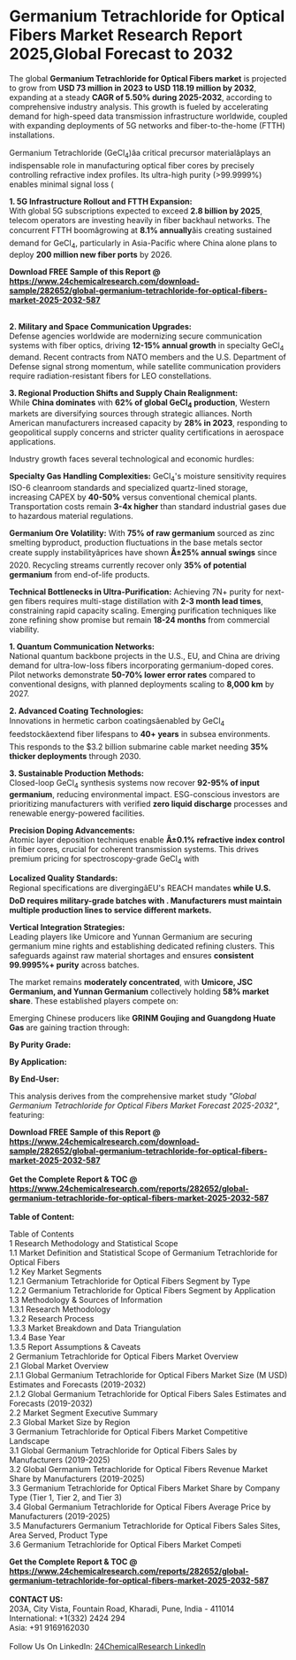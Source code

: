<h1>Germanium Tetrachloride for Optical Fibers Market Research Report 2025,Global Forecast to 2032</h1><p>The global <strong>Germanium Tetrachloride for Optical Fibers market</strong> is projected to grow from <strong>USD 73 million in 2023 to USD 118.19 million by 2032</strong>, expanding at a steady <strong>CAGR of 5.50% during 2025-2032</strong>, according to comprehensive industry analysis. This growth is fueled by accelerating demand for high-speed data transmission infrastructure worldwide, coupled with expanding deployments of 5G networks and fiber-to-the-home (FTTH) installations.</p><p>Germanium Tetrachloride (GeCl<sub>4</sub>)âa critical precursor materialâplays an indispensable role in manufacturing optical fiber cores by precisely controlling refractive index profiles. Its ultra-high purity (&gt;99.9999%) enables minimal signal loss (

</p><p><strong>1. 5G Infrastructure Rollout and FTTH Expansion:</strong><br>
With global 5G subscriptions expected to exceed <strong>2.8 billion by 2025</strong>, telecom operators are investing heavily in fiber backhaul networks. The concurrent FTTH boomâgrowing at <strong>8.1% annually</strong>âis creating sustained demand for GeCl<sub>4</sub>, particularly in Asia-Pacific where China alone plans to deploy <strong>200 million new fiber ports</strong> by 2026.</p><div><b>Download FREE Sample of this Report @ 
            <a href="https://www.24chemicalresearch.com/download-sample/282652/global-germanium-tetrachloride-for-optical-fibers-market-2025-2032-587">
            https://www.24chemicalresearch.com/download-sample/282652/global-germanium-tetrachloride-for-optical-fibers-market-2025-2032-587</a></b></div><br><p><strong>2. Military and Space Communication Upgrades:</strong><br>
Defense agencies worldwide are modernizing secure communication systems with fiber optics, driving <strong>12-15% annual growth</strong> in specialty GeCl<sub>4</sub> demand. Recent contracts from NATO members and the U.S. Department of Defense signal strong momentum, while satellite communication providers require radiation-resistant fibers for LEO constellations.</p><p><strong>3. Regional Production Shifts and Supply Chain Realignment:</strong><br>
While <strong>China dominates</strong> with <strong>62% of global GeCl<sub>4</sub> production</strong>, Western markets are diversifying sources through strategic alliances. North American manufacturers increased capacity by <strong>28% in 2023</strong>, responding to geopolitical supply concerns and stricter quality certifications in aerospace applications.</p><p>Industry growth faces several technological and economic hurdles:</p><p><strong>Specialty Gas Handling Complexities:</strong> GeCl<sub>4</sub>'s moisture sensitivity requires ISO-6 cleanroom standards and specialized quartz-lined storage, increasing CAPEX by <strong>40-50%</strong> versus conventional chemical plants. Transportation costs remain <strong>3-4x higher</strong> than standard industrial gases due to hazardous material regulations.</p><p><strong>Germanium Ore Volatility:</strong> With <strong>75% of raw germanium</strong> sourced as zinc smelting byproduct, production fluctuations in the base metals sector create supply instabilityâprices have shown <strong>Â±25% annual swings</strong> since 2020. Recycling streams currently recover only <strong>35% of potential germanium</strong> from end-of-life products.</p><p><strong>Technical Bottlenecks in Ultra-Purification:</strong> Achieving 7N+ purity for next-gen fibers requires multi-stage distillation with <strong>2-3 month lead times</strong>, constraining rapid capacity scaling. Emerging purification techniques like zone refining show promise but remain <strong>18-24 months</strong> from commercial viability.</p><p><strong>1. Quantum Communication Networks:</strong><br>
National quantum backbone projects in the U.S., EU, and China are driving demand for ultra-low-loss fibers incorporating germanium-doped cores. Pilot networks demonstrate <strong>50-70% lower error rates</strong> compared to conventional designs, with planned deployments scaling to <strong>8,000 km</strong> by 2027.</p><p><strong>2. Advanced Coating Technologies:</strong><br>
Innovations in hermetic carbon coatingsâenabled by GeCl<sub>4</sub> feedstockâextend fiber lifespans to <strong>40+ years</strong> in subsea environments. This responds to the $3.2 billion submarine cable market needing <strong>35% thicker deployments</strong> through 2030.</p><p><strong>3. Sustainable Production Methods:</strong><br>
Closed-loop GeCl<sub>4</sub> synthesis systems now recover <strong>92-95% of input germanium</strong>, reducing environmental impact. ESG-conscious investors are prioritizing manufacturers with verified <strong>zero liquid discharge</strong> processes and renewable energy-powered facilities.</p><p><strong>Precision Doping Advancements:</strong><br>
    Atomic layer deposition techniques enable <strong>Â±0.1% refractive index control</strong> in fiber cores, crucial for coherent transmission systems. This drives premium pricing for spectroscopy-grade GeCl<sub>4</sub> with 
    </p><p><strong>Localized Quality Standards:</strong><br>
    Regional specifications are divergingâEU's REACH mandates <strong> while U.S. DoD requires military-grade batches with <strong>. Manufacturers must maintain multiple production lines to service different markets.</strong></strong></p><p><strong>Vertical Integration Strategies:</strong><br>
    Leading players like Umicore and Yunnan Germanium are securing germanium mine rights and establishing dedicated refining clusters. This safeguards against raw material shortages and ensures <strong>consistent 99.9995%+ purity</strong> across batches.</p><p>The market remains <strong>moderately concentrated</strong>, with <strong>Umicore, JSC Germanium, and Yunnan Germanium</strong> collectively holding <strong>58% market share</strong>. These established players compete on:</p><p>Emerging Chinese producers like <strong>GRINM Goujing and Guangdong Huate Gas</strong> are gaining traction through:</p><p><strong>By Purity Grade:</strong></p><p><strong>By Application:</strong></p><p><strong>By End-User:</strong></p><p>This analysis derives from the comprehensive market study <em>"Global Germanium Tetrachloride for Optical Fibers Market Forecast 2025-2032"</em>, featuring:</p><div><b>Download FREE Sample of this Report @ 
            <a href="https://www.24chemicalresearch.com/download-sample/282652/global-germanium-tetrachloride-for-optical-fibers-market-2025-2032-587">
            https://www.24chemicalresearch.com/download-sample/282652/global-germanium-tetrachloride-for-optical-fibers-market-2025-2032-587</a></b></div><br><div><b>Get the Complete Report & TOC @ 
            <a href="https://www.24chemicalresearch.com/reports/282652/global-germanium-tetrachloride-for-optical-fibers-market-2025-2032-587">
            https://www.24chemicalresearch.com/reports/282652/global-germanium-tetrachloride-for-optical-fibers-market-2025-2032-587</a></b></div><br>
            <b>Table of Content:</b><p>Table of Contents<br />
1 Research Methodology and Statistical Scope<br />
1.1 Market Definition and Statistical Scope of Germanium Tetrachloride for Optical Fibers<br />
1.2 Key Market Segments<br />
1.2.1 Germanium Tetrachloride for Optical Fibers Segment by Type<br />
1.2.2 Germanium Tetrachloride for Optical Fibers Segment by Application<br />
1.3 Methodology & Sources of Information<br />
1.3.1 Research Methodology<br />
1.3.2 Research Process<br />
1.3.3 Market Breakdown and Data Triangulation<br />
1.3.4 Base Year<br />
1.3.5 Report Assumptions & Caveats<br />
2 Germanium Tetrachloride for Optical Fibers Market Overview<br />
2.1 Global Market Overview<br />
2.1.1 Global Germanium Tetrachloride for Optical Fibers Market Size (M USD) Estimates and Forecasts (2019-2032)<br />
2.1.2 Global Germanium Tetrachloride for Optical Fibers Sales Estimates and Forecasts (2019-2032)<br />
2.2 Market Segment Executive Summary<br />
2.3 Global Market Size by Region<br />
3 Germanium Tetrachloride for Optical Fibers Market Competitive Landscape<br />
3.1 Global Germanium Tetrachloride for Optical Fibers Sales by Manufacturers (2019-2025)<br />
3.2 Global Germanium Tetrachloride for Optical Fibers Revenue Market Share by Manufacturers (2019-2025)<br />
3.3 Germanium Tetrachloride for Optical Fibers Market Share by Company Type (Tier 1, Tier 2, and Tier 3)<br />
3.4 Global Germanium Tetrachloride for Optical Fibers Average Price by Manufacturers (2019-2025)<br />
3.5 Manufacturers Germanium Tetrachloride for Optical Fibers Sales Sites, Area Served, Product Type<br />
3.6 Germanium Tetrachloride for Optical Fibers Market Competi</p><div><b>Get the Complete Report & TOC @ 
            <a href="https://www.24chemicalresearch.com/reports/282652/global-germanium-tetrachloride-for-optical-fibers-market-2025-2032-587">
            https://www.24chemicalresearch.com/reports/282652/global-germanium-tetrachloride-for-optical-fibers-market-2025-2032-587</a></b></div><br><b>CONTACT US:</b><br>
            203A, City Vista, Fountain Road, Kharadi, Pune, India - 411014<br>
            International: +1(332) 2424 294<br>
            Asia: +91 9169162030 <br><br>
            Follow Us On LinkedIn: <a href="https://www.linkedin.com/company/24chemicalresearch/">24ChemicalResearch LinkedIn</a>
